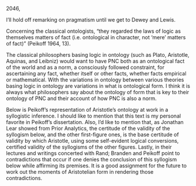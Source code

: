 2046,

I’ll hold off remarking on pragmatism until we get to Dewey and Lewis.

Concerning the classical ontologists, “they regarded the laws of logic as themselves matters of fact (i.e. ontological in character, not ‘mere’ matters of fact)” (Peikoff 1964, 13).

The classical philosophers basing logic in ontology (such as Plato, Aristotle, Aquinas, and Leibniz) would want to have PNC both as an ontological fact of the world and as a norm, a consciously followed constraint, for ascertaining any fact, whether itself or other facts, whether facts empirical or mathematical. With the variations in ontology between various theories basing logic in ontology are variations in what is ontological form. I think it is always what philosophers say about the ontology of form that is key to their ontology of PNC and their account of how PNC is also a norm.

Below is Peikoff’s representation of Aristotle’s ontology at work in a syllogistic inference. I should like to mention that this text is my personal favorite in Peikoff’s dissertation. Also, I’d like to mention that, as Jonathan Lear showed from Prior Analytics, the certitude of the validity of the syllogism below, and the other first-figure ones, is the base certitude of validity by which Aristotle, using some self-evident logical conversions, certified validity of the syllogisms of the other figures. Lastly, in their lectures and writings concerted with Rand; Branden and Peikoff point to contradictions that occur if one denies the conclusion of this syllogism below while affirming its premises. It is a good assignment for the future to work out the moments of Aristotelian form in rendering those contradictions.
 
